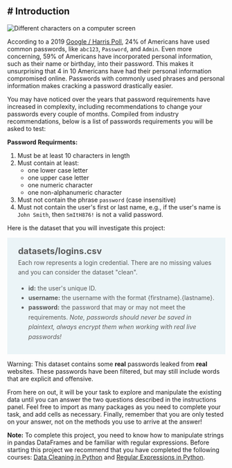 ## # Introduction
<p><img src="https://i.imgur.com/kjWF1So.jpg" alt="Different characters on a computer screen"></p>
<p>According to a 2019 <a href="https://storage.googleapis.com/gweb-uniblog-publish-prod/documents/PasswordCheckup-HarrisPoll-InfographicFINAL.pdf">Google / Harris Poll</a>, 24% of Americans have used common passwords, like <code>abc123</code>, <code>Password</code>, and <code>Admin</code>. Even more concerning, 59% of Americans have incorporated personal information, such as their name or birthday, into their password. This makes it unsurprising that 4 in 10 Americans have had their personal information compromised online. Passwords with commonly used phrases and personal information makes cracking a password drastically easier.</p>
<p>You may have noticed over the years that password requirements have increased in complexity, including recommendations to change your passwords every couple of months. Compiled from industry recommendations, below is a list of passwords requirements you will be asked to test: </p>
<p><strong>Password Requirments:</strong></p>
<ol>
<li>Must be at least 10 characters in length</li>
<li>Must contain at least:<ul>
<li>one lower case letter </li>
<li>one upper case letter </li>
<li>one numeric character </li>
<li>one non-alphanumeric character</li></ul></li>
<li>Must not contain the phrase <code>password</code> (case insensitive)</li>
<li>Must not contain the user's first or last name, e.g., if the user's name is <code>John Smith</code>, then <code>SmItH876!</code> is not a valid password.</li>
</ol>
<p>Here is the dataset that you will investigate this project:</p>
<div style="background-color: #ebf4f7; color: #595959; text-align:left; vertical-align: middle; padding: 15px 25px 15px 25px; line-height: 1.6;">
    <div style="font-size:20px"><b>datasets/logins.csv</b></div>
Each row represents a login credential. There are no missing values and you can consider the dataset "clean".
<ul>
    <li><b>id:</b> the user's unique ID.</li>
    <li><b>username:</b> the username with the format {firstname}.{lastname}.</li>
    <li><b>password:</b> the password that may or may not meet the requirements. <i>Note, passwords should never be saved in plaintext, always encrypt them when working with real live passwords!</i></li>
</ul>
</div>
<p>Warning: This dataset contains some <strong>real</strong> passwords leaked from <strong>real</strong> websites. These passwords have been filtered, but may still include words that are explicit and offensive.</p>
<p>From here on out, it will be your task to explore and manipulate the existing data until you can answer the two questions described in the instructions panel. Feel free to import as many packages as you need to complete your task, and add cells as necessary. Finally, remember that you are only tested on your answer, not on the methods you use to arrive at the answer!</p>
<p><strong>Note:</strong> To complete this project, you need to know how to manipulate strings in pandas DataFrames and be familiar with regular expressions. Before starting this project we recommend that you have completed the following courses: <a href="https://learn.datacamp.com/courses/data-cleaning-in-python">Data Cleaning in Python</a> and <a href="https://learn.datacamp.com/courses/regular-expressions-in-python">Regular Expressions in Python</a>.</p>
